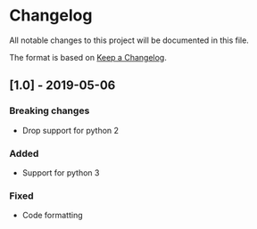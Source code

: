 # Changelog
All notable changes to this project will be documented in this file.

The format is based on [Keep a Changelog](https://keepachangelog.com/en/1.0.0/).

## [1.0] - 2019-05-06

### Breaking changes
- Drop support for python 2

### Added
- Support for python 3

### Fixed
- Code formatting
